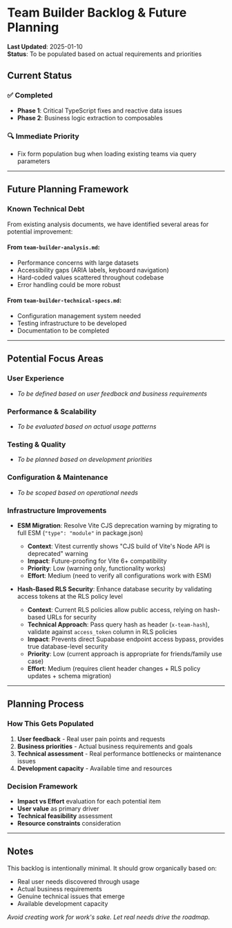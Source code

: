 # Team Builder Backlog & Future Planning

**Last Updated**: 2025-01-10  
**Status**: To be populated based on actual requirements and priorities  

## Current Status

### ✅ Completed
- **Phase 1**: Critical TypeScript fixes and reactive data issues
- **Phase 2**: Business logic extraction to composables

### 🔍 Immediate Priority
- Fix form population bug when loading existing teams via query parameters

---

## Future Planning Framework

### Known Technical Debt
From existing analysis documents, we have identified several areas for potential improvement:

#### From `team-builder-analysis.md`:
- Performance concerns with large datasets
- Accessibility gaps (ARIA labels, keyboard navigation)
- Hard-coded values scattered throughout codebase
- Error handling could be more robust

#### From `team-builder-technical-specs.md`:
- Configuration management system needed
- Testing infrastructure to be developed
- Documentation to be completed

---

## Potential Focus Areas

### User Experience
- _To be defined based on user feedback and business requirements_

### Performance & Scalability  
- _To be evaluated based on actual usage patterns_

### Testing & Quality
- _To be planned based on development priorities_

### Configuration & Maintenance
- _To be scoped based on operational needs_

### Infrastructure Improvements
- **ESM Migration**: Resolve Vite CJS deprecation warning by migrating to full ESM (`"type": "module"` in package.json)
  - **Context**: Vitest currently shows "CJS build of Vite's Node API is deprecated" warning
  - **Impact**: Future-proofing for Vite 6+ compatibility
  - **Priority**: Low (warning only, functionality works)
  - **Effort**: Medium (need to verify all configurations work with ESM)

- **Hash-Based RLS Security**: Enhance database security by validating access tokens at the RLS policy level
  - **Context**: Current RLS policies allow public access, relying on hash-based URLs for security
  - **Technical Approach**: Pass query hash as header (`x-team-hash`), validate against `access_token` column in RLS policies
  - **Impact**: Prevents direct Supabase endpoint access bypass, provides true database-level security
  - **Priority**: Low (current approach is appropriate for friends/family use case)
  - **Effort**: Medium (requires client header changes + RLS policy updates + schema migration)

---

## Planning Process

### How This Gets Populated
1. **User feedback** - Real user pain points and requests
2. **Business priorities** - Actual business requirements and goals  
3. **Technical assessment** - Real performance bottlenecks or maintenance issues
4. **Development capacity** - Available time and resources

### Decision Framework
- **Impact vs Effort** evaluation for each potential item
- **User value** as primary driver
- **Technical feasibility** assessment
- **Resource constraints** consideration

---

## Notes

This backlog is intentionally minimal. It should grow organically based on:
- Real user needs discovered through usage
- Actual business requirements 
- Genuine technical issues that emerge
- Available development capacity

*Avoid creating work for work's sake. Let real needs drive the roadmap.*